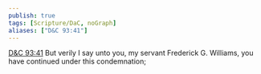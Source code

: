```yaml
---
publish: true
tags: [Scripture/DaC, noGraph]
aliases: ["D&C 93:41"]
---
```

[D&C 93:41](https://churchofjesuschrist.org/study/scriptures/dc-testament/dc/93?lang=eng&id=p41#p41) But verily I say unto you, my servant Frederick G. Williams, you have continued under this condemnation;
